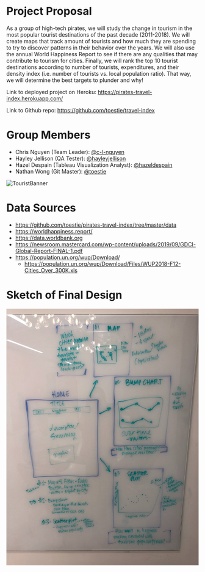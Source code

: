 # Project Proposal
As a group of high-tech pirates, we will study the change in tourism in the most popular tourist destinations of the past decade (2011-2018). We will create maps that track amount of tourists and how much they are spending to try to discover patterns in their behavior over the years. We will also use the annual World Happiness Report to see if there are any qualities that may contribute to tourism for cities. Finally, we will rank the top 10 tourist destinations according to number of tourists, expenditures, and their density index (i.e. number of tourists vs. local population ratio). That way, we will determine the best targets to plunder and why!

Link to deployed project on Heroku: https://pirates-travel-index.herokuapp.com/

Link to Github repo: https://github.com/toestie/travel-index

# Group Members
* Chris Nguyen (Team Leader): [@c-l-nguyen](https://github.com/c-l-nguyen)
* Hayley Jellison (QA Tester): [@hayleyjellison](https://github.com/hayleyjellison)
* Hazel Despain (Tableau Visualization Analyst): [@hazeldespain](https://github.com/hazeldespain)
* Nathan Wong (Git Master): [@toestie](https://github.com/toestie)

![TouristBanner](./Pirates-Travel-Index-App/static/resources/images/banner.jpg)


# Data Sources

* https://github.com/toestie/pirates-travel-index/tree/master/data
* https://worldhappiness.report/
* https://data.worldbank.org
* https://newsroom.mastercard.com/wp-content/uploads/2019/09/GDCI-Global-Report-FINAL-1.pdf
* https://population.un.org/wup/Download/
   * https://population.un.org/wup/Download/Files/WUP2018-F12-Cities_Over_300K.xls

# Sketch of Final Design
<!-- Sketch of the final design -->
![Sketch Picture](./Pirates-Travel-Index-App/static/resources/images/sketch.jpg)

